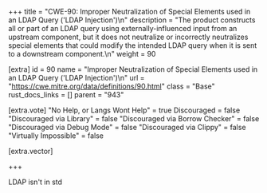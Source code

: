 +++
title = "CWE-90: Improper Neutralization of Special Elements used in an LDAP Query ('LDAP Injection')\n"
description = "The product constructs all or part of an LDAP query using externally-influenced input from an upstream component, but it does not neutralize or incorrectly neutralizes special elements that could modify the intended LDAP query when it is sent to a downstream component.\n"
weight = 90

[extra]
id = 90
name = "Improper Neutralization of Special Elements used in an LDAP Query ('LDAP Injection')\n"
url = "https://cwe.mitre.org/data/definitions/90.html"
class = "Base"
rust_docs_links = []
parent = "943"

[extra.vote]
"No Help, or Langs Wont Help" = true
Discouraged = false
"Discouraged via Library" = false
"Discouraged via Borrow Checker" = false
"Discouraged via Debug Mode" = false
"Discouraged via Clippy" = false
"Virtually Impossible" = false

[extra.vector]

+++

LDAP isn't in std